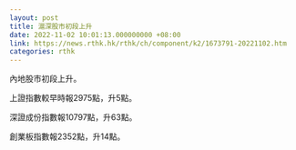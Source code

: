 ```yaml
---
layout: post
title: 滬深股市初段上升
date: 2022-11-02 10:01:13.000000000 +08:00
link: https://news.rthk.hk/rthk/ch/component/k2/1673791-20221102.htm
categories: rthk
---
```


內地股市初段上升。

上證指數較早時報2975點，升5點。

深證成份指數報10797點，升63點。

創業板指數報2352點，升14點。
